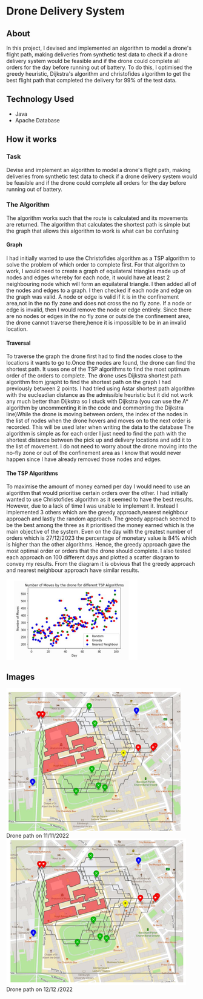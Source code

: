 # Drone Delivery System
## About
In this project, I devised and implemented an algorithm to model a drone's flight path, making deliveries from synthetic test data to check if a
drone delivery system would be feasible and if the drone could complete all orders for the day before running out of battery. To do this, I optimised the greedy heuristic, Dijkstra's algorithm and christofides algorithm to get the best flight path that completed the delivery
for 99% of the test data.
## Technology Used
 - Java
 - Apache Database
## How it works
### Task
Devise and implement an algorithm to model a drone's flight path, making deliveries from synthetic test data to check if a
drone delivery system would be feasible and if the drone could complete all orders for the day before running out of battery.
### The Algorithm
The algorithm works such that the route is calculated and its movements are returned. The
algorithm that calculates the shortest path is simple but the graph that allows this algorithm to
work is what can be confusing
#### Graph
I had initially wanted to use the Christofides algorithm as a TSP algorithm to solve the
problem of which order to complete first. For that algorithm to work, I would need to create a
graph of equilateral triangles made up of nodes and edges whereby for each node, it would have at least 2 neighbouring
node which will form an equilateral triangle. I then added all of the nodes and edges to a graph. I then checked if each node and edge on
the graph was valid. A node or edge is valid if it is in the confinement area,not in the no fly
zone and does not cross the no fly zone. If a node or edge is invalid, then I would remove the
node or edge entirely. Since there are no nodes or edges in the no fly zone or outside the
confinement area, the drone cannot traverse there,hence it is impossible to be in an invalid
location.
#### Traversal
To traverse the graph the drone first had to find the nodes close to the locations it wants to go
to.Once the nodes are found, the drone can find the shortest path. It uses one of the TSP
algorithms to find the most optimum order of the orders to complete. The drone uses Dijkstra
shortest path algorithm from jgrapht to find the shortest path on the graph I had previously
between 2 points. I had tried using Astar shortest path algorithm with the eucleadian distance
as the admissible heuristic but it did not work any much better than Dijkstra so I stuck with
Dijkstra (you can use the A* algorithm by uncommenting it in the code and commenting the
Dijkstra line)While the drone is moving between orders, the index of the nodes in the list of nodes when
the drone hovers and moves on to the next order is recorded. This will be used later when
writing the data to the database
The algorithm is simple as for each order I just need to find the path with the shortest distance
between the pick up and delivery locations and add it to the list of movement. I do not need to
worry about the drone moving into the no-fly zone or out of the confinement area as I know
that would never happen since I have already removed those nodes and edges.

#### The TSP Algorithms
To maximise the amount of money earned per day I would need to use an algorithm that
would prioritise certain orders over the other. I had initially wanted to use Christofides
algorithm as it seemed to have the best results. However, due to a lack of time I was unable to
implement it. Instead I implemented 3 others which are the greedy approach,nearest
neighbour approach and lastly the random approach.
The greedy approach seemed to be the best among the three as it prioritised the money earned
which is the main objective of the system. Even on the day with the greatest number of orders
which is 27/12/2023 the percentage of monetary value is 84% which is higher than the other
algorithms. Hence, the greedy approach gave the most optimal order or orders that the drone
should complete. I also tested each approach on 100 different days and plotted a scatter
diagram to convey my results. From the diagram it is obvious that the greedy approach and
nearest neighbour approach have similar results.

<img  src="./Screenshot 2023-12-16 234120.png"/>

## Images

<img  src="./Screenshot 2023-12-18 191915.png"/>
Drone path on 11/11/2022

<img  src="./Screenshot 2023-12-20 210500.png"/>
Drone path on 12/12 /2022
